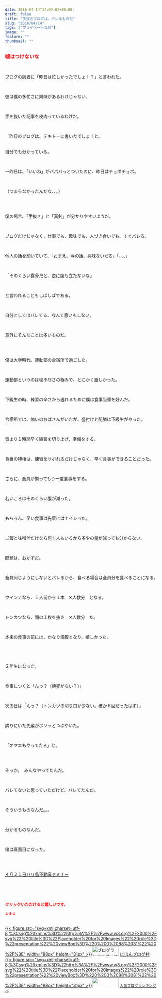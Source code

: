 ```yaml
---
date: 2016-04-14T14:09:02+09:00
draft: false
title: "手抜きブログは、バレるものだ"
slug: "2016/04/14"
tags: ["プライベートな話"]
image: ""
feature: ""
thumbnail: ""
---
```

<p><font color="#ff0000" size="3"><strong>嘘はつけないな</strong></font></p><br/><p>ブログの読者に「昨日は忙しかったでしょ！？」と言われた。</p><br/><p>彼は僕の多忙さに興味があるわけじゃない。</p><br/><p>手を抜いた記事を皮肉っているわけだ。</p><br/><p>「昨日のブログは、テキトーに書いたでしょ！と。</p><p><br/>自分でも分かっている。</p><br/><p>一昨日は、「いいね」がバババっとついたのに、昨日はチョボチョボ。</p><br/><p>（つまらなかったんだな、、、）</p><br/><p><br/>僕の場合、「手抜き」と「真剣」が分かりやすいようだ。</p><br/><p>ブログだけじゃなく、仕事でも、趣味でも、人づき合いでも、すぐバレる。</p><br/><p>他人の話を聞いていて、「おまえ、今の話、興味ないだろ」「、、、」</p><br/><p>「そのくらい露骨だと、逆に腹も立たないな」</p><br/><p>と言われることもしばしばである。</p><br/><p>自分としてはバレてる、なんて思いもしない。</p><br/><p>意外にそんなことは多いものだ。</p><br/><p><br/>僕は大学時代、運動部の合宿所で過ごした。</p><br/><p>運動部というのは理不尽さの極みで、とにかく厳しかった。</p><br/><p>下級生の時、練習の辛さから逃れるために僕は食事当番を好んだ。</p><br/><p>合宿所では、賄いのおばさんがいたが、盛付けと配膳は下級生がやった。</p><br/><p>皆より１時間早く練習を切り上げ、準備をする。</p><br/><p>食当の特権は、練習をサボれるだけじゃなく、早く食事ができることだった。</p><br/><p>さらに、全員が揃ってもう一度食事をする。</p><br/><p>若いころはそのくらい腹が減った。</p><p><br/></p><p>もちろん、早い食事は先輩にはナイショだ。</p><br/><p>ご飯と味噌汁だけなら何十人もいるから多少の量が減っても分からない。</p><br/><p>問題は、おかずだ。</p><br/><p>全員同じようにしないとバレるから、食べる場合は全員分を食べることになる。</p><br/><p>ウインナなら、１人前から１本　✕人数分　となる。</p><br/><p>トンカツなら、間の１枚を抜き　✕人数分　だ。</p><br/><p>本来の食事の前には、かなり満腹となり、嬉しかった。</p><p><br/></p><br/><p>２年生になった。</p><br/><p>食事につくと「んっ？（焼売がない？）」</p><br/><p>次の日は「んっ？（トンカツの切り口が少ない。確か６回だったはず）」</p><br/><p>隣りにいた先輩がボソッとつぶやいた。</p><br/><p>「オマエもやってたろ」と。</p><br/><p><br/>そっか。　みんなやってたんだ。</p><br/><p>バレてないと思っていただけど、バレてたんだ。</p><br/><p>そういうものなんだ。。。</p><br/><p>分かるものなんだ。</p><br/><p>僕は真面目になった。</p><br/><br/><p><a href="iin.co.jp" target="_blank">４月２１日バリ島不動産セミナー</a> <a href="iin.co.jp"></a></p><br/><br/><br/><p><font color="#ff0000" size="2"><strong>クリックいただけると嬉しいです。<br/></strong></font></p><p><font color="#ff0000" size="2"><strong>↓↓↓</strong></font></p><p><br/><a href="http://www.blogmura.com/ranking.html" target="_blank">{{< figure src="svg+xml;charset=utf-8,%3Csvg%20xmlns%3D%22http%3A%2F%2Fwww.w3.org%2F2000%2Fsvg%22%20title%3D%22Placeholder%20for%20Images%22%20role%3D%22presentation%22%20viewBox%3D%220%200%2088%2031%22%20%2F%3E" width="88px" height="31px" >}}<noscript><img border="0" alt="ブログランキング・にほんブログ村へ" src="https://img-proxy.blog-video.jp/images?url=http%3A%2F%2Fwww.blogmura.com%2Fimg%2Fwww88_31.gif" width="88" height="31"></noscript></a> <a href="http://www.blogmura.com/ranking.html" target="_blank">にほんブログ村</a> <br/><a title="人気ブログランキングへ" href="link.php?1804582">{{< figure src="svg+xml;charset=utf-8,%3Csvg%20xmlns%3D%22http%3A%2F%2Fwww.w3.org%2F2000%2Fsvg%22%20title%3D%22Placeholder%20for%20Images%22%20role%3D%22presentation%22%20viewBox%3D%220%200%2088%2031%22%20%2F%3E" width="88px" height="31px" >}}<noscript><img border="0" src="https://blog.with2.net/img/banner/banner_22.gif" width="88" height="31"></noscript></a> <a style="FONT-SIZE: 12px" href="link.php?1804582">人気ブログランキングへ</a> </p>


